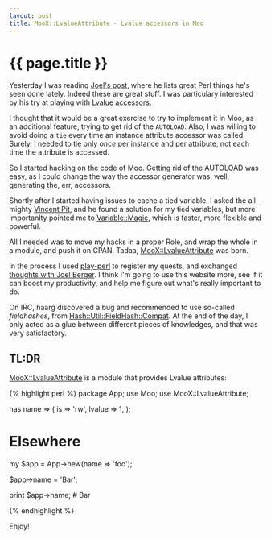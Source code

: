 ```yaml
---
layout: post
title: MooX::LvalueAttribute - Lvalue accessors in Moo
---
```


# {{ page.title }}

Yesterday I was reading [Joel's
post](http://blogs.perl.org/users/joel_berger/2013/02/in-the-name-of-create-great-things-in-perl.html),
where he lists great Perl things he's seen done lately. Indeed these are great
stuff. I was particulary interested by his try at playing with [Lvalue accessors](https://gist.github.com/jberger/4740303).

I thought that it would be a great exercise to try to implement it in Moo, as
an additional feature, trying to get rid of the `AUTOLOAD`. Also, I was willing
to avoid doing a `tie` every time an instance attribute accessor was called.
Surely, I needed to tie only *once* per instance and per attribute, not each
time the attribute is accessed.

So I started hacking on the code of Moo. Getting rid of the AUTOLOAD was easy,
as I could change the way the accessor generator was, well, generating the,
err, accessors.

Shortly after I started having issues to cache a tied variable. I asked the
all-mighty [Vincent Pit](https://metacpan.org/author/VPIT), and he found a
solution for my tied variables, but more importanlty pointed me to
[Variable::Magic](https://metacpan.org/module/Variable::Magic), which is
faster, more flexible and powerful.

All I needed was to move my hacks in a proper Role, and wrap the whole in a
module, and push it on CPAN. Tadaa, [MooX::LvalueAttribute](https://metacpan.org/module/MooX::LvalueAttribute) was born.

In the process I used [play-perl](http://play-perl.org) to register my quests,
and exchanged [thoughts with Joel
Berger](http://play-perl.org/quest/511800ae94f611130b000025). I think I'm going
to use this website more, see if it can boost my productivity, and help me
figure out what's really important to do.

On IRC, haarg discovered a bug and recommended to use so-called *fieldhashes*,
from
[Hash::Util::FieldHash::Compat](https://metacpan.org/module/Hash::Util::FieldHash::Compat).
At the end of the day, I only acted as a glue between different pieces of
knowledges, and that was very satisfactory.

## TL:DR

[MooX::LvalueAttribute](https://metacpan.org/module/MooX::LvalueAttribute) is a
module that provides Lvalue attributes:

{% highlight perl %}
package App;
use Moo;
use MooX::LvalueAttribute;

has name => (
  is => 'rw',
  lvalue => 1,
);

# Elsewhere
my $app = App->new(name => 'foo');

$app->name = 'Bar';

print $app->name;  # Bar

{% endhighlight %}

Enjoy!